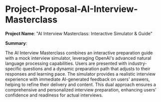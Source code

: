 # Project-Proposal-AI-Interview-Masterclass

**Project Name**: "AI Interview Masterclass: Interactive Simulator & Guide"

**Summary**:

The AI Interview Masterclass combines an interactive preparation guide with a mock interview simulator, leveraging OpenAI's advanced natural language processing capabilities. Users are presented with industry-specific questions and a dynamic preparation path that adjusts to their responses and learning pace. The simulator provides a realistic interview experience with immediate AI-generated feedback on users' answers, helping to refine their delivery and content. This dual approach ensures a comprehensive and personalized interview preparation, enhancing users' confidence and readiness for actual interviews.
